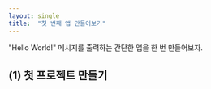 ```yaml
---
layout: single
title:  "첫 번째 앱 만들어보기"
---
```


"Hello World!" 메시지를 출력하는 간단한 앱을 한 번 만들어보자.

## (1) 첫 프로젝트 만들기 




